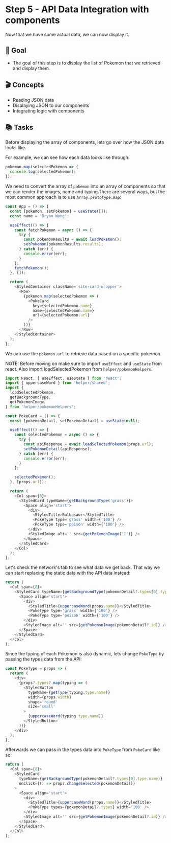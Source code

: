 # Step 5 - API Data Integration with components

Now that we have some actual data, we can now display it.

## 🥇 Goal

- The goal of this step is to display the list of Pokemon that we retrieved and display them.

## 🎬 Concepts

- Reading JSON data
- Displaying JSON to our components
- Integrating logic with components

## 📚 Tasks

Before displaying the array of components, lets go over how
the JSON data looks like.

For example, we can see how each data looks like through:

```javascript
pokemon.map(selectedPokemon => {
  console.log(selectedPokemon);
});
```

We need to convert the array of `pokemon` into an array of components so that we can render the images, name and typing.There are several ways, but the most common approach is to use `Array.prototype.map`:

```javascript
const App = () => {
  const [pokemon, setPokemon] = useState([]);
  const name = 'Bryan Wong';

  useEffect(() => {
    const fetchPokemon = async () => {
      try {
        const pokemonResults = await loadPokemon();
        setPokemon(pokemonResults.results);
      } catch (err) {
        console.error(err);
      }
    };
    fetchPokemon();
  }, []);

  return (
    <StyledContainer className='site-card-wrapper'>
      <Row>
        {pokemon.map(selectedPokemon => (
          <PokeCard
            key={selectedPokemon.name}
            name={selectedPokemon.name}
            url={selectedPokemon.url}
          />
        ))}
      </Row>
    </StyledContainer>
  );
};
```

We can use the `pokemon.url` to retrieve data based on a specific pokemon.

NOTE: Before moving on make sure to import `useEffect` and `useState` from react. Also import loadSelectedPokemon from `helper/pokemonHelpers`.

```javascript
import React, { useEffect, useState } from 'react';
import { uppercaseWord } from 'helper/shared';
import {
  loadSelectedPokemon,
  getBackgroundType,
  getPokemonImage
} from 'helper/pokemonHelpers';

const PokeCard = () => {
  const [pokemonDetail, setPokemonDetail] = useState(null);

  useEffect(() => {
    const selectedPokemon = async () => {
      try {
        const apiResponse = await loadSelectedPokemon(props.url);
        setPokemonDetail(apiResponse);
      } catch (err) {
        console.error(err);
      }
    };

    selectedPokemon();
  }, [props.url]);

  return (
    <Col span={8}>
      <StyledCard typeName={getBackgroundType('grass')}>
        <Space align='start'>
          <div>
            <StyledTitle>Bulbasaur</StyledTitle>
            <PokeType type='grass' width={'100'} />
            <PokeType type='poison' width={'100'} />
          </div>
          <StyledImage alt='' src={getPokemonImage('1')} />
        </Space>
      </StyledCard>
    </Col>
  );
};
```

Let's check the network's tab to see what data we get back. That way we can start replacing the static data with the API data instead:

```javascript
return (
  <Col span={8}>
    <StyledCard typeName={getBackgroundType(pokemonDetail?.types[0].type.name)}>
      <Space align='start'>
        <div>
          <StyledTitle>{uppercaseWord(props.name)}</StyledTitle>
          <PokeType type='grass' width={'100'} />
          <PokeType type='poison' width={'100'} />
        </div>
        <StyledImage alt='' src={getPokemonImage(pokemonDetail?.id)} />
      </Space>
    </StyledCard>
  </Col>
);
```

Since the typing of each Pokemon is also dynamic, lets change `PokeType` by passing the types data from the API:

```javascript
const PokeType = props => {
  return (
    <div>
      {props?.types?.map(typing => (
        <StyledButton
          typeName={getType(typing.type.name)}
          width={props.width}
          shape='round'
          size='small'
        >
          {uppercaseWord(typing.type.name)}
        </StyledButton>
      ))}
    </div>
  );
};
```

Afterwards we can pass in the types data into `PokeType` from `PokeCard` like so:

```javascript
return (
  <Col span={8}>
    <StyledCard
      typeName={getBackgroundType(pokemonDetail?.types[0].type.name)}
      onClick={() => props.changeSelected(pokemonDetail)}
    >
      <Space align='start'>
        <div>
          <StyledTitle>{uppercaseWord(props.name)}</StyledTitle>
          <PokeType types={pokemonDetail?.types} width='100' />
        </div>
        <StyledImage alt='' src={getPokemonImage(pokemonDetail?.id)} />
      </Space>
    </StyledCard>
  </Col>
);
```
